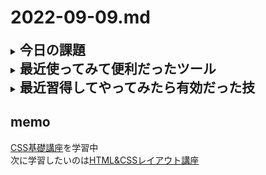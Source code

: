 # 2022-09-09.md
<details>
<summary><h2 style="display:inline">今日の課題</h2></summary>
 <h3>やりたいこと</h3>
 <ol>
  <li>tmlの基礎「レイアウト」のさらに基礎「CSS」勉強</li>
 </ol>
 <ul>
</details>
<details>
  <summary><h2 style="display:inline"?>最近使ってみて便利だったツール</h2></summary>
  <ul>
   <li>オンラインツール：<a href="https://favicon-generator.mintsu-dev.com/">ファビコンジェネレータ</a>で任意の画像をfaviconに変換</li>
   <li>オンラインツール：<a href="https://placehold.jp/">プレスホルダー</a>で任意サイズのダミー画像を生成</li>
  </ul>
</details>
 <details>
  <summary><h2 style="display:inline"?>最近習得してやってみたら有効だった技</h2></summary>
  <ul>
   <li>画面のキャッシュデータの削除／更新</li>
   <div><img style="width:640px" src="../../images/fig22-09-07_1.png"></div>
  </ul>
</details>

## memo
[CSS基礎講座](https://youtube.com/playlist?list=PLwM1-TnN_NN5jWN09yjtxWng2XZa88ate)を学習中  
次に学習したいのは[HTML&CSSレイアウト講座](https://youtube.com/playlist?list=PLwM1-TnN_NN5x6_-OTH9BFVgbYg_l7oEN)

